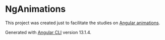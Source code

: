 # NgAnimations

This project was created just to facilitate the studies on [Angular animations](https://angular.io/guide/animations).

Generated with [Angular CLI](https://github.com/angular/angular-cli) version 13.1.4.
